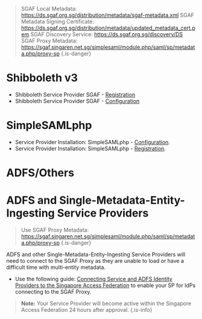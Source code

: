 <!-- TITLE: Connect a Service Provider to the SGAF -->
<!-- SUBTITLE: How to connect SAML 2.0 enabled Service Providers to the SGAF -->

> SGAF Local Metadata: https://ds.sgaf.org.sg/distribution/metadata/sgaf-metadata.xml
> SGAF Metadata Signing Certificate: https://ds.sgaf.org.sg/distribution/metadata/updated_metadata_cert.pem
> SGAF Discovery Service: https://ds.sgaf.org.sg/discovery/DS
> SGAF Proxy Metadata: https://sgaf.singaren.net.sg/simplesaml/module.php/saml/sp/metadata.php/proxy-sp
{.is-danger}
# Shibboleth v3

* Shibboleth Service Provider SGAF - [Registration](/singapore-access-federation/service-provider-installation-shibboleth#sgaf-registeration)
* Shibboleth Service Provider SGAF - [Configuration](/singapore-access-federation/service-provider-installation-shibboleth#sgaf-configuration)

# SimpleSAMLphp
* Service Provider Installation: SimpleSAMLphp - [Configuration](/singapore-access-federation/service-provider-installation-simplesamlphp#sgaf-configuration).
* Service Provider Installation: SimpleSAMLphp - [Registration](/singapore-access-federation/service-provider-installation-simplesamlphp#sgaf-registration).
# ADFS/Others
# ADFS and Single-Metadata-Entity-Ingesting Service Providers
> Use SGAF Proxy Metadata: https://sgaf.singaren.net.sg/simplesaml/module.php/saml/sp/metadata.php/proxy-sp
{.is-danger}

ADFS and other Single-Metadata-Entity-Ingesting Service Providers will need to connect to the SGAF Proxy as they are unable to load or have a difficult time with multi-entity metadata.
* Use the following guide: [Connecting Service and ADFS Identity Providers to the Singapore Access Federation](https://www.singaren.net.sg/document/Connecting%20Service%20and%20ADFS%20Identity%20Providers%20to%20the%20SingAREN%20Access%20Federation.pdf) to enable your SP for IdPs connecting to the SGAF Proxy. 

> **Note:** Your Service Provider will become active within the Singapore Access Federation 24 hours after approval.
{.is-info}
